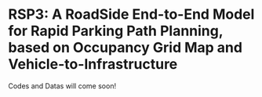 # RSP3: A RoadSide End-to-End Model for Rapid Parking Path Planning, based on Occupancy Grid Map and Vehicle-to-Infrastructure
Codes and Datas will come soon!
